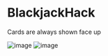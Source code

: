 # BlackjackHack
Cards are always shown face up

![image](https://github.com/cann66dev/BlackjackHack/assets/49042417/b18e720a-902b-43b4-8963-d9eef1188daa)
![image](https://github.com/cann66dev/BlackjackHack/assets/49042417/932de227-c449-4903-abb4-50965e42c714)

